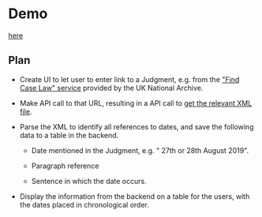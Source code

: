 # Demo

[here](https://judgment-to-rough-chronology.vercel.app/)

## Plan

- Create UI to let user to enter link to a Judgment, e.g. from the ["Find Case Law" service](https://caselaw.nationalarchives.gov.uk/uksc/2019/41) provided by the UK National Archive.

- Make API call to that URL, resulting in a API call to [get the relevant XML file](https://nationalarchives.github.io/ds-find-caselaw-docs/public#tag/Reading-documents/operation/getDocumentByUri).

- Parse the XML to identify all references to dates, and save the following data to a table in the backend.

  - Date mentioned in the Judgment, e.g. " 27th or 28th August 2019".

  - Paragraph reference

  - Sentence in which the date occurs.

- Display the information from the backend on a table for the users, with the dates placed in chronological order.
